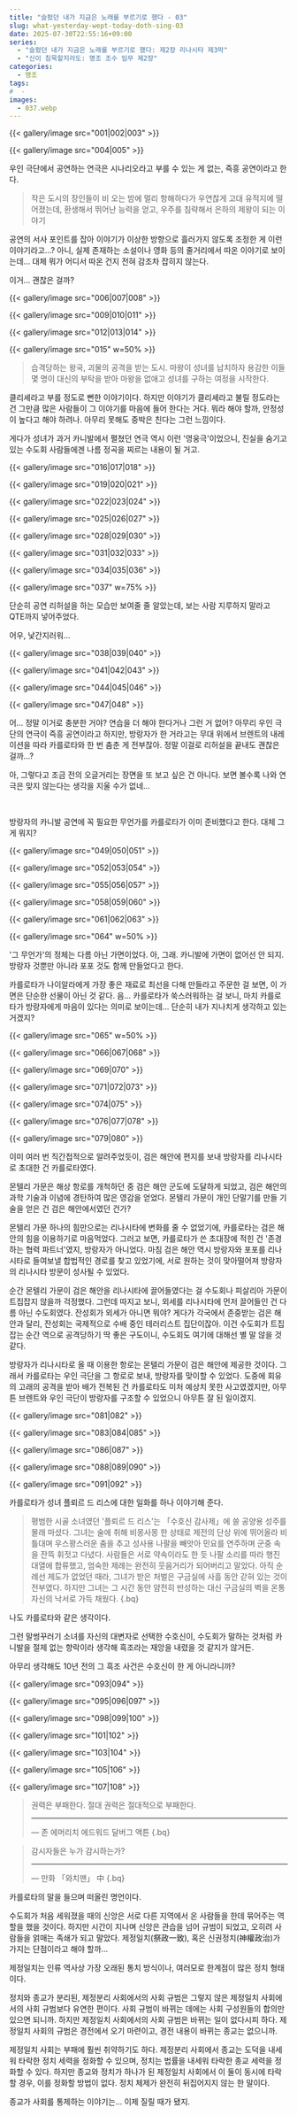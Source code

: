 ```yaml
---
title: "슬펐던 내가 지금은 노래를 부르기로 했다 - 03"
slug: what-yesterday-wept-today-doth-sing-03
date: 2025-07-30T22:55:16+09:00
series:
  - "슬펐던 내가 지금은 노래를 부르기로 했다: 제2장 리나시타 제3막"
  - "신이 침묵할지라도: 명조 조수 임무 제2장"
categories:
  - 명조
tags:
#  - 
images:
  - 037.webp
---
```


{{< gallery/image src="001|002|003" >}}

{{< gallery/image src="004|005" >}}

우인 극단에서 공연하는 연극은 시나리오라고 부를 수 있는 게 없는, 즉흥 공연이라고 한다.

> 작은 도시의 장인들이 비 오는 밤에 멀리 항해하다가 우연찮게 고대 유적지에 떨어졌는데, 환생해서 뛰어난 능력을 얻고, 우주를 침략해서 은하의 제왕이 되는 이야기

공연의 서사 포인트를 잡아 이야기가 이상한 방향으로 흘러가지 않도록 조정한 게 이런 이야기라고...?
아니, 실제 존재하는 소설이나 영화 등의 줄거리에서 따온 이야기로 보이는데... 대체 뭐가 어디서 따온 건지 전혀 감조차 잡히지 않는다.

이거... 괜찮은 걸까?

{{< gallery/image src="006|007|008" >}}

{{< gallery/image src="009|010|011" >}}

{{< gallery/image src="012|013|014" >}}

{{< gallery/image src="015" w=50% >}}

> 습격당하는 왕국, 괴물의 공격을 받는 도시.
> 마왕이 성녀를 납치하자 용감한 이들 몇 명이 대신의 부탁을 받아 마왕을 없애고 성녀를 구하는 여정을 시작한다.

클리셰라고 부를 정도로 뻔한 이야기이다.
하지만 이야기가 클리셰라고 불릴 정도라는 건 그만큼 많은 사람들이 그 이야기를 마음에 들어 한다는 거다. 뭐라 해야 할까, 안정성이 높다고 해야 하려나.
아무리 못해도 중박은 친다는 그런 느낌이다.

게다가 성녀가 과거 카니발에서 펼쳤던 연극 역시 이런 '영웅극'이었으니, 진실을 숨기고 있는 수도회 사람들에겐 나름 정곡을 찌르는 내용이 될 거고.

{{< gallery/image src="016|017|018" >}}

{{< gallery/image src="019|020|021" >}}

{{< gallery/image src="022|023|024" >}}

{{< gallery/image src="025|026|027" >}}

{{< gallery/image src="028|029|030" >}}

{{< gallery/image src="031|032|033" >}}

{{< gallery/image src="034|035|036" >}}

{{< gallery/image src="037" w=75% >}}

단순히 공연 리허설을 하는 모습만 보여줄 줄 알았는데, 보는 사람 지루하지 말라고 QTE까지 넣어주었다.

어우, 낯간지러워...

{{< gallery/image src="038|039|040" >}}

{{< gallery/image src="041|042|043" >}}

{{< gallery/image src="044|045|046" >}}

{{< gallery/image src="047|048" >}}

어... 정말 이거로 충분한 거야? 연습을 더 해야 한다거나 그런 거 없어?
아무리 우인 극단의 연극이 즉흥 공연이라고 하지만, 방랑자가 한 거라고는 무대 위에서 브렌트의 내레이션을 따라 카를로타와 한 번 춤춘 게 전부잖아.
정말 이걸로 리허설을 끝내도 괜찮은 걸까...?

아, 그렇다고 조금 전의 오글거리는 장면을 또 보고 싶은 건 아니다.
보면 볼수록 나와 연극은 맞지 않는다는 생각을 지울 수가 없네...

&nbsp;

방랑자의 카니발 공연에 꼭 필요한 무언가를 카를로타가 이미 준비했다고 한다. 대체 그게 뭐지?

{{< gallery/image src="049|050|051" >}}

{{< gallery/image src="052|053|054" >}}

{{< gallery/image src="055|056|057" >}}

{{< gallery/image src="058|059|060" >}}

{{< gallery/image src="061|062|063" >}}

{{< gallery/image src="064" w=50% >}}

'그 무언가'의 정체는 다름 아닌 가면이었다. 아, 그래. 카니발에 가면이 없어선 안 되지.
방랑자 것뿐만 아니라 포포 것도 함께 만들었다고 한다.

카를로타가 나이알라에게 가장 좋은 재료로 최선을 다해 만들라고 주문한 걸 보면, 이 가면은 단순한 선물이 아닌 것 같다.
음... 카를로타가 쑥스러워하는 걸 보니, 마치 카를로타가 방랑자에게 마음이 있다는 의미로 보이는데... 단순히 내가 지나치게 생각하고 있는 거겠지?

{{< gallery/image src="065" w=50% >}}

{{< gallery/image src="066|067|068" >}}

{{< gallery/image src="069|070" >}}

{{< gallery/image src="071|072|073" >}}

{{< gallery/image src="074|075" >}}

{{< gallery/image src="076|077|078" >}}

{{< gallery/image src="079|080" >}}

이미 여러 번 직간접적으로 알려주었듯이, 검은 해안에 편지를 보내 방랑자를 리나시타로 초대한 건 카를로타였다.

몬텔리 가문은 해상 항로를 개척하던 중 검은 해안 군도에 도달하게 되었고, 검은 해안의 과학 기술과 이념에 경탄하여 많은 영감을 얻었다.
몬텔리 가문이 개인 단말기를 만들 기술을 얻은 건 검은 해안에서였던 건가?

몬텔리 가문 하나의 힘만으로는 리나시타에 변화를 줄 수 없었기에, 카를로타는 검은 해안의 힘을 이용하기로 마음먹었다.
그러고 보면, 카를로타가 쓴 초대장에 적힌 건 '존경하는 협력 파트너'였지, 방랑자가 아니었다.
마침 검은 해안 역시 방랑자와 포포를 리나시타로 들여보낼 합법적인 경로를 찾고 있었기에, 서로 원하는 것이 맞아떨어져 방랑자의 리나시타 방문이 성사될 수 있었다.

순간 몬텔리 가문이 검은 해안을 리나시타에 끌어들였다는 걸 수도회나 피살리아 가문이 트집잡지 않을까 걱정했다.
그런데 따지고 보니, 외세를 리나시타에 먼저 끌어들인 건 다름 아닌 수도회였다. 잔성회가 외세가 아니면 뭐야? 게다가 각국에서 존중받는 검은 해안과 달리, 잔성회는 국제적으로 수배 중인 테러리스트 집단이잖아.
이건 수도회가 트집 잡는 순간 역으로 공격당하기 딱 좋은 구도이니, 수도회도 여기에 대해선 별 말 않을 것 같다.

방랑자가 리나시타로 올 때 이용한 항로는 몬텔리 가문이 검은 해안에 제공한 것이다. 그래서 카를로타는 우인 극단을 그 항로로 보내, 방랑자를 맞이할 수 있었다.
도중에 회유의 고래의 공격을 받아 배가 전복된 건 카를로타도 미처 예상치 못한 사고였겠지만, 아무튼 브렌트와 우인 극단이 방랑자를 구조할 수 있었으니 아무튼 잘 된 일이겠지.

{{< gallery/image src="081|082" >}}

{{< gallery/image src="083|084|085" >}}

{{< gallery/image src="086|087" >}}

{{< gallery/image src="088|089|090" >}}

{{< gallery/image src="091|092" >}}

카를로타가 성녀 플뢰르 드 리스에 대한 일화를 하나 이야기해 준다.

> 평범한 시골 소녀였던 '플뢰르 드 리스'는 「수호신 감사제」에 쓸 공양용 성주를 몰래 마셨다.
> 그녀는 술에 취해 비몽사몽 한 상태로 제전의 단상 위에 뛰어올라 비틀대며 우스꽝스러운 춤을 추고 성사용 나팔을 빼앗아 민요를 연주하며 군중 속을 잔뜩 휘젓고 다녔다.
> 사람들은 서로 약속이라도 한 듯 나팔 소리를 따라 행진 대열에 합류했고, 엄숙한 제례는 완전히 웃음거리가 되어버리고 말았다.
> 아직 순례선 제도가 없었던 때라, 그녀가 받은 처벌은 구금실에 사흘 동안 갇혀 있는 것이 전부였다.
> 하지만 그녀는 그 시간 동안 얌전히 반성하는 대신 구금실의 벽을 온통 자신의 낙서로 가득 채웠다.
{.bq}

나도 카를로타와 같은 생각이다.

그런 말썽꾸러기 소녀를 자신의 대변자로 선택한 수호신이, 수도회가 말하는 것처럼 카니발을 절제 없는 향락이라 생각해 흑조라는 재앙을 내렸을 것 같지가 않거든.

아무리 생각해도 10년 전의 그 흑조 사건은 수호신이 한 게 아니라니까?

{{< gallery/image src="093|094" >}}

{{< gallery/image src="095|096|097" >}}

{{< gallery/image src="098|099|100" >}}

{{< gallery/image src="101|102" >}}

{{< gallery/image src="103|104" >}}

{{< gallery/image src="105|106" >}}

{{< gallery/image src="107|108" >}}

> 권력은 부패한다. 절대 권력은 절대적으로 부패한다.
> ***
> ― 존 에머리치 에드워드 달버그 액튼
{.bq}

> 감시자들은 누가 감시하는가?
> ***
> ― 만화 「와치맨」 中
{.bq}

카를로타의 말을 들으며 떠올린 명언이다.

수도회가 처음 세워졌을 때의 신앙은 서로 다른 지역에서 온 사람들을 한데 묶어주는 역할을 했을 것이다.
하지만 시간이 지나며 신앙은 관습을 넘어 규범이 되었고, 오히려 사람들을 얽매는 족쇄가 되고 말았다.
제정일치(祭政一致), 혹은 신권정치(神權政治)가 가지는 단점이라고 해야 할까...

제정일치는 인류 역사상 가장 오래된 통치 방식이나, 여러모로 한계점이 많은 정치 형태이다.

정치와 종교가 분리된, 제정분리 사회에서의 사회 규범은 그렇지 않은 제정일치 사회에서의 사회 규범보다 유연한 편이다. 사회 규범이 바뀌는 데에는 사회 구성원들의 합의만 있으면 되니까.
하지만 제정일치 사회에서의 사회 규범은 바뀌는 일이 없다시피 하다. 제정일치 사회의 규범은 경전에서 오기 마련이고, 경전 내용이 바뀌는 종교는 없으니까.

제정일치 사회는 부패에 훨씬 취약하기도 하다.
제정분리 사회에서 종교는 도덕을 내세워 타락한 정치 세력을 정화할 수 있으며, 정치는 법률을 내세워 타락한 종교 세력을 정화할 수 있다.
하지만 종교와 정치가 하나가 된 제정일치 사회에서 이 둘이 동시에 타락할 경우, 이를 정화할 방법이 없다. 정치 체제가 완전히 뒤집어지지 않는 한 말이다.

종교가 사회를 통제하는 이야기는... 이제 질릴 때가 됐지.
